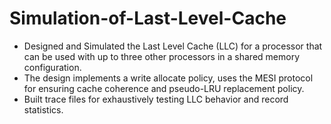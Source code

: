 # Simulation-of-Last-Level-Cache
- Designed and Simulated the Last Level Cache (LLC) for a processor that can be used with up to three other processors in a shared memory configuration.
- The design implements a write allocate policy, uses the MESI protocol for ensuring cache coherence and pseudo-LRU replacement policy.
- Built trace files for exhaustively testing LLC behavior and record statistics.
